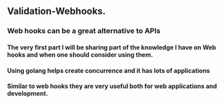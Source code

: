 ## Validation-Webhooks.
###  Web hooks can be a great alternative to APIs
#### The very first part I will be sharing part of the knowledge I have on Web hooks and when one should consider using them. 
#### Using golang helps create concurrence and it has lots of applications
#### Similar to web hooks they are very useful both for web applications and development.



